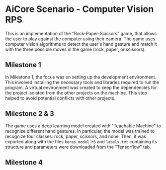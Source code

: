 # AiCore Scenario - Computer Vision RPS

This is an implementation of the "Rock-Paper-Scissors" game, that allows the user to play against the computer using their camera. The game uses computer vision algorithms to detect the user's hand gesture and match it with the three possible moves in the game (rock, paper, or scissors).

## Milestone 1
In Milestone 1, the focus was on setting up the development environment. This involved installing the necessary tools and libraries required to run the program. A virtual environment was created to keep the dependencies for the project isolated from the other projects on the machine. This step helped to avoid potential conflicts with other projects.

## Milestone 2 & 3
The game uses a deep learning model created with "Teachable Machine" to recognize different hand gestures. In particular, the model was trained to recognize four classes: rock, paper, scissors, and none. Then, it was exported along with the files `keras_model.h5` and `labels.txt` containing its structure and parameters were downloaded from the "Tensorflow" tab.

## Milestone 4